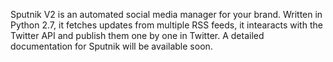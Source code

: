 Sputnik V2 is an automated social media manager for your brand. Written in Python 2.7, it fetches updates from multiple RSS feeds, it intearacts with the Twitter API and publish them one by one in Twitter. A detailed documentation for Sputnik will be available soon.

